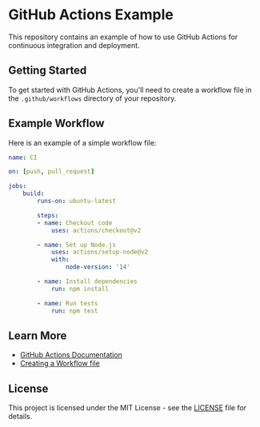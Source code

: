 # GitHub Actions Example

This repository contains an example of how to use GitHub Actions for continuous integration and deployment.

## Getting Started

To get started with GitHub Actions, you'll need to create a workflow file in the `.github/workflows` directory of your repository.

## Example Workflow

Here is an example of a simple workflow file:

```yaml
name: CI

on: [push, pull_request]

jobs:
    build:
        runs-on: ubuntu-latest

        steps:
        - name: Checkout code
            uses: actions/checkout@v2

        - name: Set up Node.js
            uses: actions/setup-node@v2
            with:
                node-version: '14'

        - name: Install dependencies
            run: npm install

        - name: Run tests
            run: npm test
```

## Learn More

- [GitHub Actions Documentation](https://docs.github.com/en/actions)
- [Creating a Workflow file](https://docs.github.com/en/actions/learn-github-actions/introduction-to-github-actions#creating-a-workflow-file)

## License

This project is licensed under the MIT License - see the [LICENSE](LICENSE) file for details.